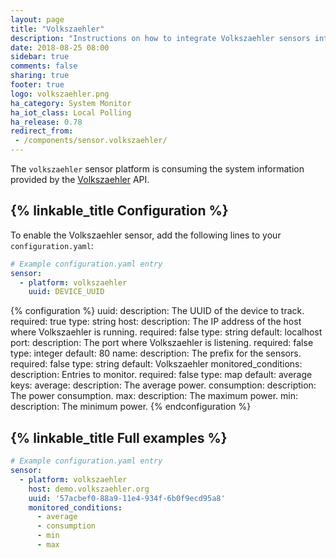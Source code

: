```yaml
---
layout: page
title: "Volkszaehler"
description: "Instructions on how to integrate Volkszaehler sensors into Home Assistant."
date: 2018-08-25 08:00
sidebar: true
comments: false
sharing: true
footer: true
logo: volkszaehler.png
ha_category: System Monitor
ha_iot_class: Local Polling
ha_release: 0.78
redirect_from:
 - /components/sensor.volkszaehler/
---
```


The `volkszaehler` sensor platform is consuming the system information provided by the [Volkszaehler](https://wiki.volkszaehler.org/) API.

## {% linkable_title Configuration %}

To enable the Volkszaehler sensor, add the following lines to your `configuration.yaml`:

```yaml
# Example configuration.yaml entry
sensor:
  - platform: volkszaehler
    uuid: DEVICE_UUID
```

{% configuration %}
uuid:
  description: The UUID of the device to track.
  required: true
  type: string
host:
  description: The IP address of the host where Volkszaehler is running.
  required: false
  type: string
  default: localhost
port:
  description: The port where Volkszaehler is listening.
  required: false
  type: integer
  default: 80
name:
  description: The prefix for the sensors.
  required: false
  type: string
  default: Volkszaehler
monitored_conditions:
  description: Entries to monitor.
  required: false
  type: map
  default: average
  keys:
    average:
      description: The average power.
    consumption:
      description: The power consumption.
    max:
      description: The maximum power.
    min:
      description: The minimum power.
{% endconfiguration %}

## {% linkable_title Full examples %}

```yaml
# Example configuration.yaml entry
sensor:
  - platform: volkszaehler
    host: demo.volkszaehler.org
    uuid: '57acbef0-88a9-11e4-934f-6b0f9ecd95a8'
    monitored_conditions:
      - average
      - consumption
      - min
      - max
```

